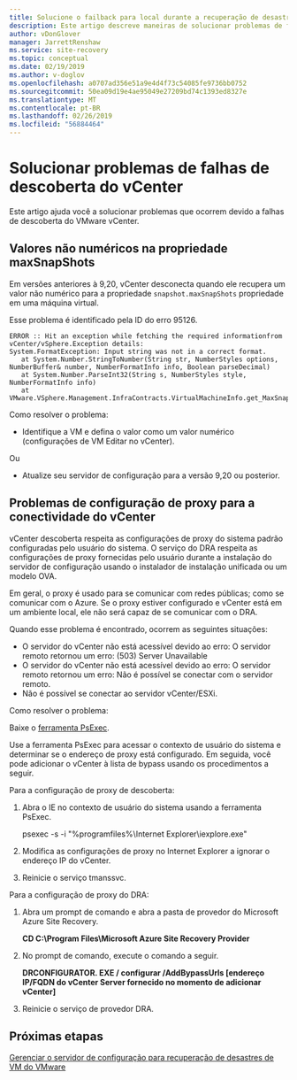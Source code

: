 ```yaml
---
title: Solucione o failback para local durante a recuperação de desastre de VMware para o Azure com o Azure Site Recovery | Microsoft Docs
description: Este artigo descreve maneiras de solucionar problemas de failback e reprotecção durante a recuperação de desastres de VMs do VMware para o Azure com o Azure Site Recovery.
author: vDonGlover
manager: JarrettRenshaw
ms.service: site-recovery
ms.topic: conceptual
ms.date: 02/19/2019
ms.author: v-doglov
ms.openlocfilehash: a0707ad356e51a9e4d4f73c54085fe9736bb0752
ms.sourcegitcommit: 50ea09d19e4ae95049e27209bd74c1393ed8327e
ms.translationtype: MT
ms.contentlocale: pt-BR
ms.lasthandoff: 02/26/2019
ms.locfileid: "56884464"
---
```

# <a name="troubleshoot-vcenter-discovery-failures"></a>Solucionar problemas de falhas de descoberta do vCenter

Este artigo ajuda você a solucionar problemas que ocorrem devido a falhas de descoberta do VMware vCenter.

## <a name="non-numeric-values-in-the-maxsnapshots-property"></a>Valores não numéricos na propriedade maxSnapShots

Em versões anteriores à 9,20, vCenter desconecta quando ele recupera um valor não numérico para a propriedade `snapshot.maxSnapShots` propriedade em uma máquina virtual.

Esse problema é identificado pela ID do erro 95126.

    ERROR :: Hit an exception while fetching the required informationfrom vCenter/vSphere.Exception details:
    System.FormatException: Input string was not in a correct format.
       at System.Number.StringToNumber(String str, NumberStyles options, NumberBuffer& number, NumberFormatInfo info, Boolean parseDecimal)
       at System.Number.ParseInt32(String s, NumberStyles style, NumberFormatInfo info)
       at VMware.VSphere.Management.InfraContracts.VirtualMachineInfo.get_MaxSnapshots()
    
Como resolver o problema:

- Identifique a VM e defina o valor como um valor numérico (configurações de VM Editar no vCenter).

Ou

- Atualize seu servidor de configuração para a versão 9,20 ou posterior.

## <a name="proxy-configuration-issues-for-vcenter-connectivity"></a>Problemas de configuração de proxy para a conectividade do vCenter

vCenter descoberta respeita as configurações de proxy do sistema padrão configuradas pelo usuário do sistema. O serviço do DRA respeita as configurações de proxy fornecidas pelo usuário durante a instalação do servidor de configuração usando o instalador de instalação unificada ou um modelo OVA. 

Em geral, o proxy é usado para se comunicar com redes públicas; como se comunicar com o Azure. Se o proxy estiver configurado e vCenter está em um ambiente local, ele não será capaz de se comunicar com o DRA.

Quando esse problema é encontrado, ocorrem as seguintes situações:

- O servidor do vCenter <vCenter> não está acessível devido ao erro: O servidor remoto retornou um erro: (503) Server Unavailable
- O servidor do vCenter <vCenter> não está acessível devido ao erro: O servidor remoto retornou um erro: Não é possível se conectar com o servidor remoto.
- Não é possível se conectar ao servidor vCenter/ESXi.

Como resolver o problema:

Baixe o [ferramenta PsExec](https://aka.ms/PsExec). 

Use a ferramenta PsExec para acessar o contexto de usuário do sistema e determinar se o endereço de proxy está configurado. Em seguida, você pode adicionar o vCenter à lista de bypass usando os procedimentos a seguir.

Para a configuração de proxy de descoberta:

1. Abra o IE no contexto de usuário do sistema usando a ferramenta PsExec.
    
    psexec -s -i "%programfiles%\Internet Explorer\iexplore.exe"

2. Modifica as configurações de proxy no Internet Explorer a ignorar o endereço IP do vCenter.
3. Reinicie o serviço tmanssvc.

Para a configuração de proxy do DRA:

1. Abra um prompt de comando e abra a pasta de provedor do Microsoft Azure Site Recovery.
 
    **CD C:\Program Files\Microsoft Azure Site Recovery Provider**

3. No prompt de comando, execute o comando a seguir.
   
   **DRCONFIGURATOR. EXE / configurar /AddBypassUrls [endereço IP/FQDN do vCenter Server fornecido no momento de adicionar vCenter]**

4. Reinicie o serviço de provedor DRA.

## <a name="next-steps"></a>Próximas etapas

[Gerenciar o servidor de configuração para recuperação de desastres de VM do VMware](https://docs.microsoft.com/azure/site-recovery/vmware-azure-manage-configuration-server#refresh-configuration-server) 
